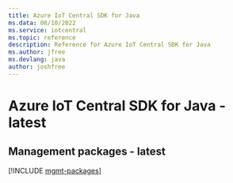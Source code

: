 ```yaml
---
title: Azure IoT Central SDK for Java
ms.data: 08/10/2022
ms.service: iotcentral
ms.topic: reference
description: Reference for Azure IoT Central SDK for Java
ms.author: jfree
ms.devlang: java
author: joshfree
---
```

# Azure IoT Central SDK for Java - latest

## Management packages - latest
[!INCLUDE [mgmt-packages](iot-central-mgmt-index.md)]